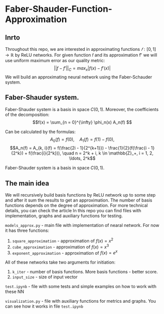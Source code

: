 # Faber-Shauder-Function-Approximation
## Inrto
Throughout this repo, we are interested in approximating functions $𝑓 : [0, 1] → \mathbb{R}$ by
ReLU networks. For given function 𝑓 and its approximation ̃︀f' we will use uniform maximum
error as our quality metric:
$$||f  -f'||_C = max_x |f(x) - f'(x)|$$
We will build an approximating neural network using the Faber-Schauder system.

## Faber-Shauder system.
Faber-Shauder system is a basis in space $C(0, 1)$. Moreover, the coefficients of the decomposition:
$$f(x) = \sum_{n = 0}^{\infty} \phi_n(x) A_n(f) $$

Can be calculated by the formulas:
$$A_0(f) = f(0), \quad A_1(f) = f(1) - f(0),$$
$$A_n(f) = A_{k, i}(f) = f(\frac{2i - 1}{2^{k+1}}) - \frac{1}{2}(f(\frac{i - 1}{2^k}) + f(\frac{i}{2^k})), \quad n = 2^k + i, k \in \mathbb{Z}_+, i = 1, 2, \ldots, 2^k$$

Faber-Shauder system is a basis in space $C(0, 1)$.
 
## The main idea

We will recursively build basis functions by ReLU network up to some step and after it sum the results to get an approximation. The number of basis functions depends on the degree of approximation. For more technical details, you can check the article In this repo you can find files with implementation, graphs and auxiliary functions for testing.

`models_approx.py` - main file with implementation of nearal network. For now it has three functions:

1. `square_approximation` - approximation of $f(x) = x^2$
2. `cube_approximation` - approximation of $f(x) = x^3$
3. `exponent_approximation` - approximation of $f(x) = e^x$
   
All of these networks take two arguments for initiation:
1. `k_iter` - number of basis functions. More basis functions - better score.
2. `input_size` - size of input vector

`test.ipynb` - file with some tests and simple examples on how to work with these NN

`visualization.py` - file with auxiliary functions for metrics and graphs. You can see how it works in file `test.ipynb`
